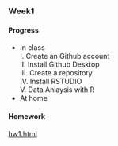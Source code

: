 ### Week1
#### Progress
* In class<br />
I. Create an Github account<br />
II. Install Github Desktop<br />
III. Create a repository<br />
IV. Install RSTUDIO<br />
V. Data Anlaysis with R<br />
* At home
#### Homework
[hw1.html](https://github.com/Bourbon0212/NTU-CS-X/Week1/hw1.html)
